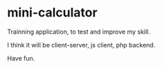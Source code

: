 # mini-calculator

Trainning application, to test and improve my skill.

I think it will be client-server, js client, php backend.

Have fun.
